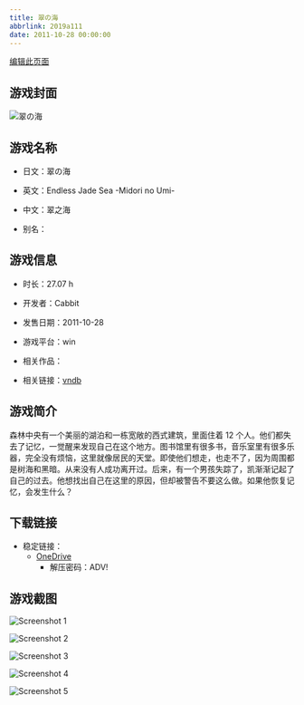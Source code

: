 ```yaml
---
title: 翠の海
abbrlink: 2019a111
date: 2011-10-28 00:00:00
---
```

[编辑此页面](https://github.com/ACG-3/ADV3-source/blob/main/source/_posts/games/%E7%BF%A0%E3%81%AE%E6%B5%B7.md)

## 游戏封面

![翠の海](https://pan.timero.xyz/onedrive/img_lib_001/%E7%BF%A0%E3%81%AE%E6%B5%B7_cover.avif)


## 游戏名称

- 日文：翠の海
- 英文：Endless Jade Sea -Midori no Umi-
- 中文：翠之海

- 别名：


## 游戏信息

- 时长：27.07 h
- 开发者：Cabbit
- 发售日期：2011-10-28
- 游戏平台：win
- 相关作品：

- 相关链接：[vndb](https://vndb.org/v7238)


## 游戏简介

森林中央有一个美丽的湖泊和一栋宽敞的西式建筑，里面住着 12 个人。他们都失去了记忆，一觉醒来发现自己在这个地方。图书馆里有很多书，音乐室里有很多乐器，完全没有烦恼，这里就像居民的天堂。即使他们想走，也走不了，因为周围都是树海和黑暗。从来没有人成功离开过。后来，有一个男孩失踪了，凯渐渐记起了自己的过去。他想找出自己在这里的原因，但却被警告不要这么做。如果他恢复记忆，会发生什么？




## 下载链接

- 稳定链接：
    - [OneDrive](https://pan.timero.xyz/onedrive/adv_lib_001/%E7%BF%A0%E3%81%AE%E6%B5%B7)
        - 解压密码：ADV!



## 游戏截图


![Screenshot 1](https://pan.timero.xyz/onedrive/img_lib_001/%E7%BF%A0%E3%81%AE%E6%B5%B7_Screenshot_1.avif)

![Screenshot 2](https://pan.timero.xyz/onedrive/img_lib_001/%E7%BF%A0%E3%81%AE%E6%B5%B7_Screenshot_2.avif)

![Screenshot 3](https://pan.timero.xyz/onedrive/img_lib_001/%E7%BF%A0%E3%81%AE%E6%B5%B7_Screenshot_3.avif)

![Screenshot 4](https://pan.timero.xyz/onedrive/img_lib_001/%E7%BF%A0%E3%81%AE%E6%B5%B7_Screenshot_4.avif)

![Screenshot 5](https://pan.timero.xyz/onedrive/img_lib_001/%E7%BF%A0%E3%81%AE%E6%B5%B7_Screenshot_5.avif)

